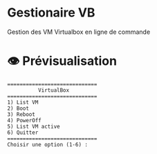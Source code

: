 # Gestionaire VB

Gestion des VM Virtualbox en ligne de commande


# 👁️ Prévisualisation

```
=============================
          VirtualBox
=============================
1) List VM
2) Boot
3) Reboot
4) PowerOff
5) List VM active
6) Quitter
=============================
Choisir une option (1-6) :
```
